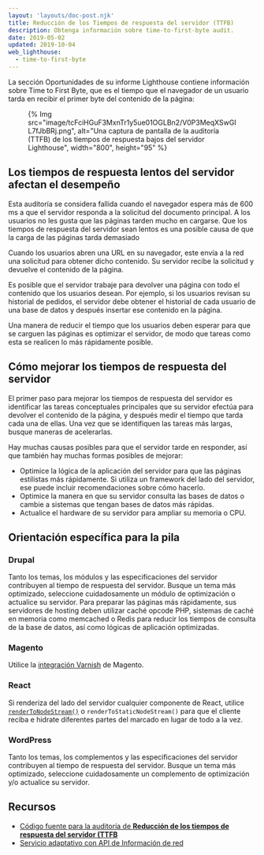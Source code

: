 ```yaml
---
layout: 'layouts/doc-post.njk'
title: Reducción de los Tiempos de respuesta del servidor (TTFB)
description: Obtenga información sobre time-to-first-byte audit.
date: 2019-05-02
updated: 2019-10-04
web_lighthouse:
  - time-to-first-byte
---
```


La sección Oportunidades de su informe Lighthouse contiene información sobre Time to First Byte, que es el tiempo que el navegador de un usuario tarda en recibir el primer byte del contenido de la página:

<figure>{% Img src="image/tcFciHGuF3MxnTr1y5ue01OGLBn2/V0P3MeqXSwGIL7fJbBRj.png", alt="Una captura de pantalla de la auditoría (TTFB) de los tiempos de respuesta bajos del servidor Lighthouse", width="800", height="95" %}</figure>

## Los tiempos de respuesta lentos del servidor afectan el desempeño

Esta auditoría se considera fallida cuando el navegador espera más de 600 ms a que el servidor responda a la solicitud del documento principal. A los usuarios no les gusta que las páginas tarden mucho en cargarse. Que los tiempos de respuesta del servidor sean lentos es una posible causa de que la carga de las páginas tarda demasiado

Cuando los usuarios abren una URL en su navegador, este envía a la red una solicitud para obtener dicho contenido. Su servidor recibe la solicitud y devuelve el contenido de la página.

Es posible que el servidor trabaje para devolver una página con todo el contenido que los usuarios desean. Por ejemplo, si los usuarios revisan su historial de pedidos, el servidor debe obtener el historial de cada usuario de una base de datos y después insertar ese contenido en la página.

Una manera de reducir el tiempo que los usuarios deben esperar para que se carguen las páginas es optimizar el servidor, de modo que tareas como esta se realicen lo más rápidamente posible.

## Cómo mejorar los tiempos de respuesta del servidor

El primer paso para mejorar los tiempos de respuesta del servidor es identificar las tareas conceptuales principales que su servidor efectúa para devolver el contenido de la página, y después medir el tiempo que tarda cada una de ellas. Una vez que se identifiquen las tareas más largas, busque maneras de acelerarlas.

Hay muchas causas posibles para que el servidor tarde en responder, así que también hay muchas formas posibles de mejorar:

- Optimice la lógica de la aplicación del servidor para que las páginas estilistas más rápidamente. Si utiliza un framework del lado del servidor, ese puede incluir recomendaciones sobre cómo hacerlo.
- Optimice la manera en que su servidor consulta las bases de datos o cambie a sistemas que tengan bases de datos más rápidas.
- Actualice el hardware de su servidor para ampliar su memoria o CPU.

## Orientación específica para la pila

### Drupal

Tanto los temas, los módulos y las especificaciones del servidor contribuyen al tiempo de respuesta del servidor. Busque un tema más optimizado, seleccione cuidadosamente un módulo de optimización o actualice su servidor. Para preparar las páginas más rápidamente, sus servidores de hosting deben utilizar caché opcode PHP, sistemas de caché en memoria como memcached o Redis para reducir los tiempos de consulta de la base de datos, así como lógicas de aplicación optimizadas.

### Magento

Utilice la [integración Varnish](https://devdocs.magento.com/guides/v2.3/config-guide/varnish/config-varnish.html) de Magento.

### React

Si renderiza del lado del servidor cualquier componente de React, utilice [`renderToNodeStream()`](https://reactjs.org/docs/react-dom-server.html#rendertonodestream) o `renderToStaticNodeStream()` para que el cliente reciba e hidrate diferentes partes del marcado en lugar de todo a la vez.

### WordPress

Tanto los temas, los complementos y las especificaciones del servidor contribuyen al tiempo de respuesta del servidor. Busque un tema más optimizado, seleccione cuidadosamente un complemento de optimización y/o actualice su servidor.

## Recursos

- [Código fuente para la auditoría de **Reducción de los tiempos de respuesta del servidor (TTFB**](https://github.com/GoogleChrome/lighthouse/blob/master/lighthouse-core/audits/server-response-time.js)
- [Servicio adaptativo con API de Información de red](https://web.dev/adaptive-serving-based-on-network-quality/)
